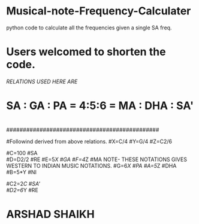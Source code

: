 # Musical-note-Frequency-Calculater
python code to calculate all the frequencies given a single SA freq.


# Users welcomed to shorten the code.


######   RELATIONS USED HERE ARE  ############
#                                            #
#     SA : GA : PA = 4:5:6 = MA : DHA : SA'  #
#                                            #
##############################################

#Followind derived from above relations.
#X=C/4
#Y=G/4
#Z=C2/6

#C=100       #SA             
#D=D2/2          #RE
#E=5*X       #GA
#F=4*Z           #MA        NOTE- THESE NOTATIONS GIVES WESTERN TO INDIAN MUSIC NOTATIONS.
#G=6*X       #PA
#A=5*Z           #DHA
#B=5*Y       #NI                     

#C2=2*C          #SA'  
#D2=6*Y      #RE
#                                                                                     ARSHAD SHAIKH

